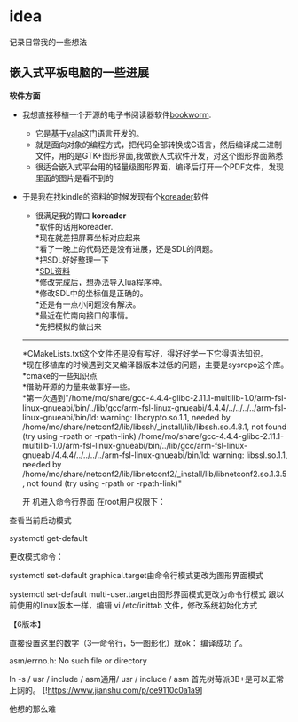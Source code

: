 # idea
记录日常我的一些想法
## 嵌入式平板电脑的一些进展
**软件方面** <br> 
* 我想直接移植一个开源的电子书阅读器软件[bookworm](https://github.com/babluboy/bookworm).<br>
	* 它是基于[vala](https://github.com/GNOME/vala)这门语言开发的。<br>
	* 就是面向对象的编程方式，把代码全部转换成C语言，然后编译成二进制文件，用的是GTK+图形界面,我做嵌入式软件开发，对这个图形界面熟悉 
	* 很适合嵌入式平台用的轻量级图形界面，编译后打开一个PDF文件，发现里面的图片是看不到的
* 于是我在找kindle的资料的时候发现有个[koreader](https://github.com/koreader/koreader)软件
	* 很满足我的胃口
**koreader**<br>
	*软件的话用koreader.<br>
	*现在就差把屏幕坐标对应起来<br>
	*看了一晚上的代码还是没有进展，还是SDL的问题。<br>
	*把SDL好好整理一下<br>
	*[SDL资料](https://tieba.baidu.com/p/2682080782?red_tag=2799053608#)<br>
	*修改完成后，想办法导入lua程序种。<br>
        *修改SDL中的坐标值是正确的。<br>
	*还是有一点小问题没有解决。<br>
	*最近在忙南向接口的事情。<br>
	*先把模拟的做出来<br>
	*******************************************************
	*CMakeLists.txt这个文件还是没有写好，得好好学一下它得语法知识。<br>
        *现在移植库的时候遇到交叉编译器版本过低的问题，主要是sysrepo这个库。<br>
	*cmake的一些知识点<br>
	*借助开源的力量来做事好一些。<br>
	*第一次遇到"/home/mo/share/gcc-4.4.4-glibc-2.11.1-multilib-1.0/arm-fsl-linux-gnueabi/bin/../lib/gcc/arm-fsl-linux-gnueabi/4.4.4/../../../../arm-fsl-linux-gnueabi/bin/ld: warning: libcrypto.so.1.1, needed by /home/mo/share/netconf2/lib/libssh/_install/lib/libssh.so.4.8.1, not found (try using -rpath or -rpath-link)
/home/mo/share/gcc-4.4.4-glibc-2.11.1-multilib-1.0/arm-fsl-linux-gnueabi/bin/../lib/gcc/arm-fsl-linux-gnueabi/4.4.4/../../../../arm-fsl-linux-gnueabi/bin/ld: warning: libssl.so.1.1, needed by /home/mo/share/netconf2/lib/libnetconf2/_install/lib/libnetconf2.so.1.3.5, not found (try using -rpath or -rpath-link)"<br>

    开
    机进入命令行界面
    在root用户权限下：

查看当前启动模式

systemctl get-default

更改模式命令：

systemctl set-default graphical.target由命令行模式更改为图形界面模式

systemctl set-default multi-user.target由图形界面模式更改为命令行模式
跟以前使用的linux版本一样，编辑 vi /etc/inittab 文件，修改系统初始化方式

【6版本】

直接设置这里的数字（3—命令行，5—图形化）就ok：
编译成功了。


asm/errno.h: No such file or directory

ln -s / usr / include / asm通用/ usr / include / asm
首先树莓派3B+是可以正常上网的。
[!https://www.jianshu.com/p/ce9110c0a1a9]


他想的那么难
